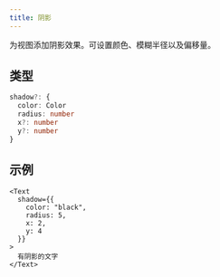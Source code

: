 ```yaml
---
title: 阴影
---
```

为视图添加阴影效果。可设置颜色、模糊半径以及偏移量。

## 类型

```ts
shadow?: {
  color: Color
  radius: number
  x?: number
  y?: number
}
```

## 示例

```tsx
<Text
  shadow={{
    color: "black",
    radius: 5,
    x: 2,
    y: 4
  }}
>
  有阴影的文字
</Text>
```
